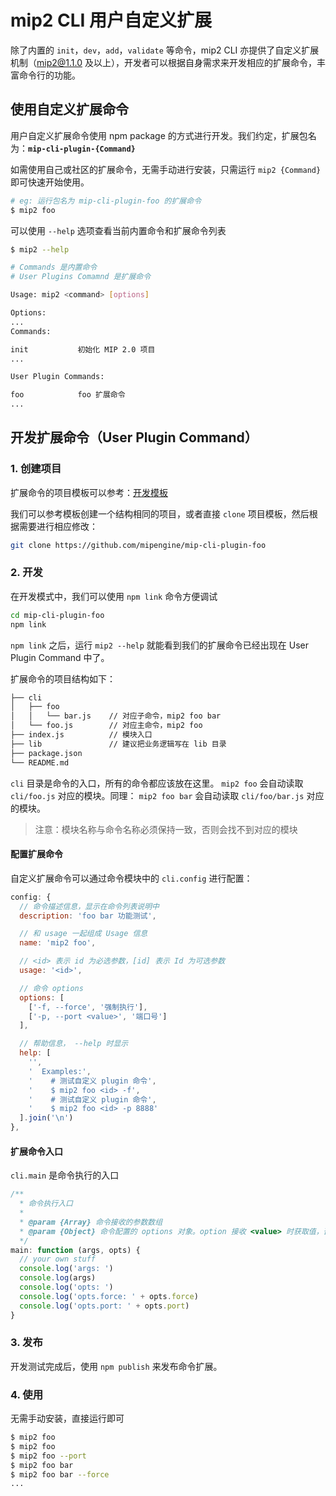 # mip2 CLI 用户自定义扩展

除了内置的 `init`，`dev`，`add`，`validate` 等命令，mip2 CLI 亦提供了自定义扩展机制（mip2@1.1.0 及以上），开发者可以根据自身需求来开发相应的扩展命令，丰富命令行的功能。

## 使用自定义扩展命令

用户自定义扩展命令使用 npm package 的方式进行开发。我们约定，扩展包名为：**`mip-cli-plugin-{Command}`**

如需使用自己或社区的扩展命令，无需手动进行安装，只需运行 `mip2 {Command}` 即可快速开始使用。

``` bash
# eg: 运行包名为 mip-cli-plugin-foo 的扩展命令
$ mip2 foo
```

可以使用 `--help` 选项查看当前内置命令和扩展命令列表

``` bash
$ mip2 --help

# Commands 是内置命令
# User Plugins Comamnd 是扩展命令

Usage: mip2 <command> [options]

Options:
...
Commands:

init           初始化 MIP 2.0 项目
...

User Plugin Commands:

foo            foo 扩展命令
...
```

## 开发扩展命令（User Plugin Command）

### 1. 创建项目

扩展命令的项目模板可以参考：[开发模板](https://github.com/mipengine/mip-cli-plugin-foo)

我们可以参考模板创建一个结构相同的项目，或者直接 `clone` 项目模板，然后根据需要进行相应修改：

```bash
git clone https://github.com/mipengine/mip-cli-plugin-foo
```

### 2. 开发

在开发模式中，我们可以使用 `npm link` 命令方便调试

```bash
cd mip-cli-plugin-foo
npm link
```

`npm link` 之后，运行 `mip2 --help` 就能看到我们的扩展命令已经出现在 User Plugin Command 中了。

扩展命令的项目结构如下：

```bash
├── cli
│   ├── foo
│   │   └── bar.js    // 对应子命令，mip2 foo bar
│   └── foo.js        // 对应主命令，mip2 foo
├── index.js          // 模块入口
├── lib               // 建议把业务逻辑写在 lib 目录
├── package.json
└── README.md
```

`cli` 目录是命令的入口，所有的命令都应该放在这里。
`mip2 foo` 会自动读取 `cli/foo.js` 对应的模块。同理：
`mip2 foo bar` 会自动读取 `cli/foo/bar.js` 对应的模块。

> 注意：模块名称与命令名称必须保持一致，否则会找不到对应的模块

#### 配置扩展命令

自定义扩展命令可以通过命令模块中的 `cli.config` 进行配置：

``` javascript
config: {
  // 命令描述信息，显示在命令列表说明中
  description: 'foo bar 功能测试',

  // 和 usage 一起组成 Usage 信息
  name: 'mip2 foo',

  // <id> 表示 id 为必选参数，[id] 表示 Id 为可选参数
  usage: '<id>',

  // 命令 options
  options: [
    ['-f, --force', '强制执行'],
    ['-p, --port <value>', '端口号']
  ],

  // 帮助信息， --help 时显示
  help: [
    '',
    '  Examples:',
    '    # 测试自定义 plugin 命令',
    '    $ mip2 foo <id> -f',
    '    # 测试自定义 plugin 命令',
    '    $ mip2 foo <id> -p 8888'
  ].join('\n')
},
```

#### 扩展命令入口

`cli.main` 是命令执行的入口

``` javascript
/**
  * 命令执行入口
  *
  * @param {Array} 命令接收的参数数组
  * @param {Object} 命令配置的 options 对象。option 接收 <value> 时获取值，否则返回 boolean 类型
  */
main: function (args, opts) {
  // your own stuff
  console.log('args: ')
  console.log(args)
  console.log('opts: ')
  console.log('opts.force: ' + opts.force)
  console.log('opts.port: ' + opts.port)
}
```

### 3. 发布

开发测试完成后，使用 `npm publish` 来发布命令扩展。

### 4. 使用

无需手动安装，直接运行即可

``` bash
$ mip2 foo
$ mip2 foo
$ mip2 foo --port
$ mip2 foo bar
$ mip2 foo bar --force
...
```
